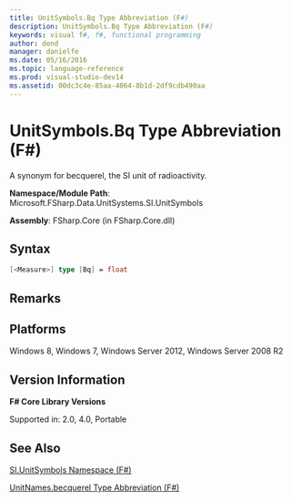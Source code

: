 ```yaml
---
title: UnitSymbols.Bq Type Abbreviation (F#)
description: UnitSymbols.Bq Type Abbreviation (F#)
keywords: visual f#, f#, functional programming
author: dend
manager: danielfe
ms.date: 05/16/2016
ms.topic: language-reference
ms.prod: visual-studio-dev14
ms.assetid: 00dc3c4e-85aa-4864-8b1d-2df9cdb490aa 
---
```


# UnitSymbols.Bq Type Abbreviation (F#)

A synonym for becquerel, the SI unit of radioactivity.

**Namespace/Module Path**: Microsoft.FSharp.Data.UnitSystems.SI.UnitSymbols

**Assembly**: FSharp.Core (in FSharp.Core.dll)


## Syntax

```fsharp
[<Measure>] type [Bq] = float
```

## Remarks

## Platforms
Windows 8, Windows 7, Windows Server 2012, Windows Server 2008 R2


## Version Information
**F# Core Library Versions**

Supported in: 2.0, 4.0, Portable




## See Also
[SI.UnitSymbols Namespace &#40;F&#35;&#41;](SI.UnitSymbols-Namespace-%5BFSharp%5D.md)

[UnitNames.becquerel Type Abbreviation &#40;F&#35;&#41;](UnitNames.becquerel-Type-Abbreviation-%5BFSharp%5D.md)

